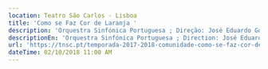 ```yaml
---
location: Teatro São Carlos - Lisboa
title: 'Como se Faz Cor de Laranja '
description: 'Orquestra Sinfónica Portuguesa ; Direção: José Eduardo Gomes '
descriptionEn: 'Orquestra Sinfónica Portuguesa ; Direction: José Eduardo Gomes'
url: 'https://tnsc.pt/temporada-2017-2018-comunidade-como-se-faz-cor-de-laranja/'
dateTime: 02/10/2018 11:00 AM
---
```


